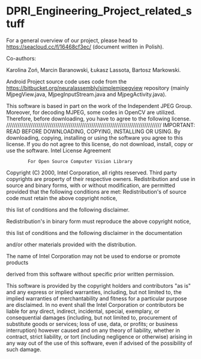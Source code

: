 # DPRI_Engineering_Project_related_stuff

For a general overview of our project, please head to https://seacloud.cc/f/16468cf3ec/ (document written in Polish).

Co-authors:

Karolina Zoń,
Marcin Baranowski,
Łukasz Lassota,
Bartosz Markowski.

Android Project source code uses code from the https://bitbucket.org/neuralassembly/simplemjpegview repository (mainly MjpegView.java, MjpegInputStream.java and MjpegActivity.java).

This software is based in part on the work of the Independent JPEG Group.
Moreover, for decoding MJPEG, some codes in OpenCV are utilized.
Therefore, before downloading, you have to agree to the following license.
//////////////////////////////////////////////////////////////////////////////////
IMPORTANT: READ BEFORE DOWNLOADING, COPYING, INSTALLING OR USING.
By downloading, copying, installing or using the software you agree to this license.
If you do not agree to this license, do not download, install,
copy or use the software.
                    Intel License Agreement

            For Open Source Computer Vision Library
Copyright (C) 2000, Intel Corporation, all rights reserved.
Third party copyrights are property of their respective owners.
Redistribution and use in source and binary forms, with or without modification,
are permitted provided that the following conditions are met:
Redistribution's of source code must retain the above copyright notice,

this list of conditions and the following disclaimer.

Redistribution's in binary form must reproduce the above copyright notice,

this list of conditions and the following disclaimer in the documentation

and/or other materials provided with the distribution.

The name of Intel Corporation may not be used to endorse or promote products

derived from this software without specific prior written permission.

This software is provided by the copyright holders and contributors "as is" and
any express or implied warranties, including, but not limited to, the implied
warranties of merchantability and fitness for a particular purpose are disclaimed.
In no event shall the Intel Corporation or contributors be liable for any direct,
indirect, incidental, special, exemplary, or consequential damages
(including, but not limited to, procurement of substitute goods or services;
loss of use, data, or profits; or business interruption) however caused
and on any theory of liability, whether in contract, strict liability,
or tort (including negligence or otherwise) arising in any way out of
the use of this software, even if advised of the possibility of such damage.

